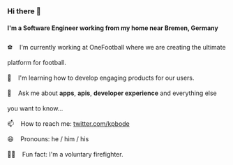 ### Hi there 👋

#### I'm a Software Engineer working from my home near Bremen, Germany

<p style="line-height: 2.5">
⚽️ &nbsp;&nbsp; I'm currently working at OneFootball where we are creating the ultimate platform for football. <br />
🌱 &nbsp;&nbsp; I'm learning how to develop engaging products for our users. <br />
💬 &nbsp;&nbsp; Ask me about <b>apps</b>, <b>apis</b>, <b>developer experience</b> and everything else you want to know… <br />
📫 &nbsp;&nbsp; How to reach me: <a href="https://twitter.com/kpbode">twitter.com/kpbode</a> <br />
😄 &nbsp;&nbsp; Pronouns: he / him / his <br />
👨‍🚒 &nbsp;&nbsp; Fun fact: I'm a voluntary firefighter. <br />
</p>
